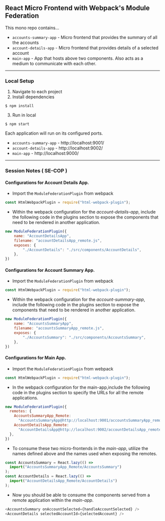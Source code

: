 ## React Micro Frontend with Webpack's Module Federation


This mono repo contains...

- `accounts-summary-app` - Micro frontend that provides the summary of all the accounts
- `account-details-app` - Micro frontend that provides details of a selected account
- `main-app` - App that hosts above two components. Also acts as a medium to communicate with each other.

<hr>

### Local Setup

1. Navigate to each project
2. Install dependencies

```
$ npm install
```

3. Run in local

```
$ npm start
```

Each application will run on its configured ports.

- `accounts-summary-app` - http://localhost:9001/
- `account-details-app` - http://localhost:9002/
- `main-app` - http://localhost:9000/

<hr>

### Session Notes ( SE-COP )

#### Configurations for Account Details App.
- Import the `ModuleFederationPlugin` from webpack
```javascript
const HtmlWebpackPlugin = require("html-webpack-plugin");
```

-  Within the webpack configuration for the *account-details-app*, include the following code in the plugins section to expose the components that need to be rendered in another application.
```javascript
new ModuleFederationPlugin({
    name: "AccountDetailsApp",
    filename: "accountDetailsApp_remote.js",
    exposes: {
        "./AccountDetails": "./src/components/AccountDetails",
    },
})
```

#### Configurations for Account Summary App.
- Import the `ModuleFederationPlugin` from webpack
```javascript
const HtmlWebpackPlugin = require("html-webpack-plugin");
```

-  Within the webpack configuration for the *account-summary-app*, include the following code in the plugins section to expose the components that need to be rendered in another application.
```javascript
new ModuleFederationPlugin({
    name: "AccountsSummaryApp",
    filename: "accountsSummaryApp_remote.js",
    exposes: {
        "./AccountsSummary": "./src/components/AccountsSummary",
    },
})
```

#### Configurations for Main App.
- Import the `ModuleFederationPlugin` from webpack
```javascript
const HtmlWebpackPlugin = require("html-webpack-plugin");
```

-  In the webpack configuration for the main-app,include the following code in the plugins section to specify the URLs for all the remote applications.
```javascript
new ModuleFederationPlugin({	
  remotes: {	
    AccountsSummaryApp_Remote:	
      "AccountsSummaryApp@http://localhost:9001/accountsSummaryApp_remote.js",	
    AccountDetailsApp_Remote:	
      "AccountDetailsApp@http://localhost:9002/accountDetailsApp_remote.js",	
  },	
})
```

- To consume these two micro-frontends in the *main-app*, utilize the names defined above and the names used when exposing the remotes.
```javascript
const AccountsSummary = React.lazy(() =>	
  import("AccountsSummaryApp_Remote/AccountsSummary")	
);	
const AccountDetails = React.lazy(() =>	
  import("AccountDetailsApp_Remote/AccountDetails")	
);
```

- Now you should be able to consume the components served from a remote application within the *main-app*.
```javascript
<AccountsSummary onAccountSelected={handleAccountSelected} />
<AccountDetails selectedAccountId={selectedAccount} />
```



